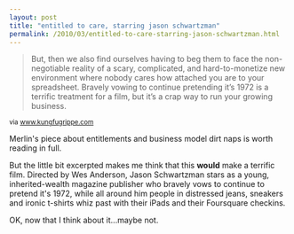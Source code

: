 ```yaml
---
layout: post
title: "entitled to care, starring jason schwartzman"
permalink: /2010/03/entitled-to-care-starring-jason-schwartzman.html
---
```


<blockquote><p>But, then we also find ourselves having to beg them to face the non-negotiable reality of a scary, complicated, and hard-to-monetize new environment where nobody cares how attached you are to your spreadsheet. Bravely vowing to continue pretending  it’s 1972 is a terrific treatment for a film, but it’s a crap way to run your growing business.</p>

<p></p></blockquote>

<p><small>via <a href="http://www.kungfugrippe.com/post/439434786/entitled-to-care">www.kungfugrippe.com</a></small></p>

<p>Merlin&#39;s piece about entitlements and business model dirt naps is worth reading in full.  </p>

<p>But the little bit excerpted makes me think that this <b>would</b> make a terrific film.  Directed by Wes Anderson, Jason Schwartzman stars as a young, inherited-wealth magazine publisher who bravely vows to continue to pretend it&#39;s 1972, while all around him people in distressed jeans, sneakers and ironic t-shirts whiz past with their iPads and their Foursquare checkins.</p>

<p>OK, now that I think about it...maybe not.</p>


